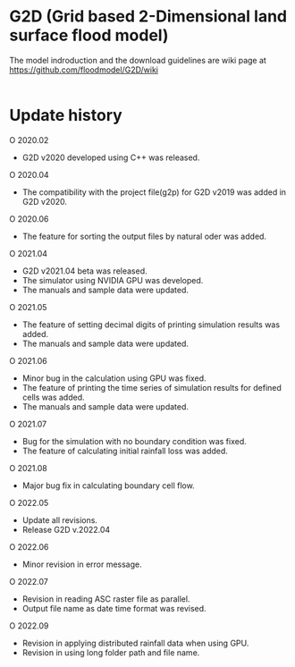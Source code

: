 # G2D (Grid based 2-Dimensional land surface flood model) 

The model indroduction and the download guidelines are wiki page at https://github.com/floodmodel/G2D/wiki
<br/><br/>

# Update history
O 2020.02
 - G2D v2020 developed using C++ was released.
 
O 2020.04 
 - The compatibility with the project file(g2p) for G2D v2019 was added in G2D v2020.
 
O 2020.06 
 - The feature for sorting the output files by natural oder was added.
 
O 2021.04
 - G2D v2021.04 beta was released.
 - The simulator using NVIDIA GPU was developed.
 - The manuals and sample data were updated.

O 2021.05
 - The feature of setting decimal digits of printing simulation results was added.
 - The manuals and sample data were updated.

O 2021.06
 - Minor bug in the calculation using GPU was fixed.
 - The feature of printing the time series of simulation results for defined cells was added.
 - The manuals and sample data were updated.

O 2021.07
 - Bug for the simulation with no boundary condition was fixed.
 - The feature of calculating initial rainfall loss was added.

O 2021.08
 - Major bug fix in calculating boundary cell flow.  

O 2022.05
 - Update all revisions.
 - Release G2D v.2022.04  

O 2022.06
 - Minor revision in error message.  

O 2022.07
 - Revision in reading ASC raster file as parallel.  
 - Output file name as date time format was revised.  

O 2022.09
 - Revision in applying distributed rainfall data when using GPU.  
 - Revision in using long folder path and file name.   

